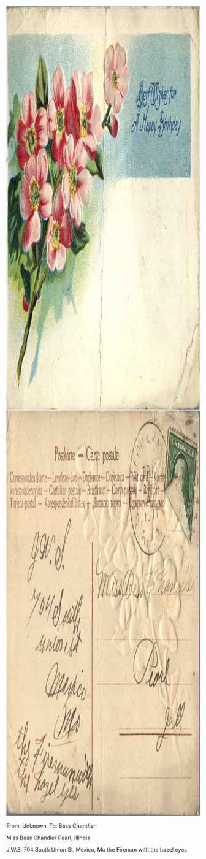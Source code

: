 <html><body><a href="/wp-content/uploads/2014/04/postcard-2014-20140425_17342435_0100.jpg"><img class="alignnone size-full wp-image-395" src="/wp-content/uploads/2014/04/postcard-2014-20140425_17342435_0100.jpg" alt="postcard-2014-20140425_17342435_0100" width="1520" height="1052"></a><a href="/wp-content/uploads/2014/04/postcard-2014-20140425_17343509_0101.jpg"><img class="alignnone size-full wp-image-394" src="/wp-content/uploads/2014/04/postcard-2014-20140425_17343509_0101.jpg" alt="postcard-2014-20140425_17343509_0101" width="1558" height="1058">
</a>

From: Unknown, To: Bess Chandler

Miss Bess Chandler
Pearl, Illinois

J.W.S.
704 South Union St. Mexico, Mo
the Fireman with the hazel eyes</body></html>